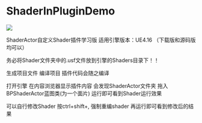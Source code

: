 # ShaderInPluginDemo
![](https://github.com/sitonmoon/ShaderInPluginDemo/demo.png)

ShaderActor自定义Shader插件学习版 
适用引擎版本：UE4.16 （下载版和源码版均可以）

务必将Shader文件夹中的.usf文件放到引擎的Shaders目录下！！

生成项目文件 编译项目 插件代码会随之编译

打开引擎 在内容浏览器显示插件内容 会发现ShaderActor文件夹 拖入BPShaderActor蓝图类(为一个面片) 运行即可看到Shader运行效果

可以自行修改Shader 按ctrl+shift+, 强制重编shader 再运行即可看到修改后的结果
